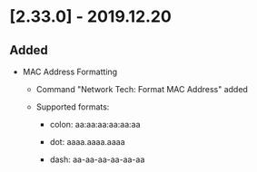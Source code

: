 # [2.33.0] - 2019.12.20

## Added

* MAC Address Formatting
    
    * Command "Network Tech: Format MAC Address" added

    * Supported formats:

        * colon: aa:aa:aa:aa:aa:aa

        * dot: aaaa.aaaa.aaaa

        * dash: aa-aa-aa-aa-aa-aa